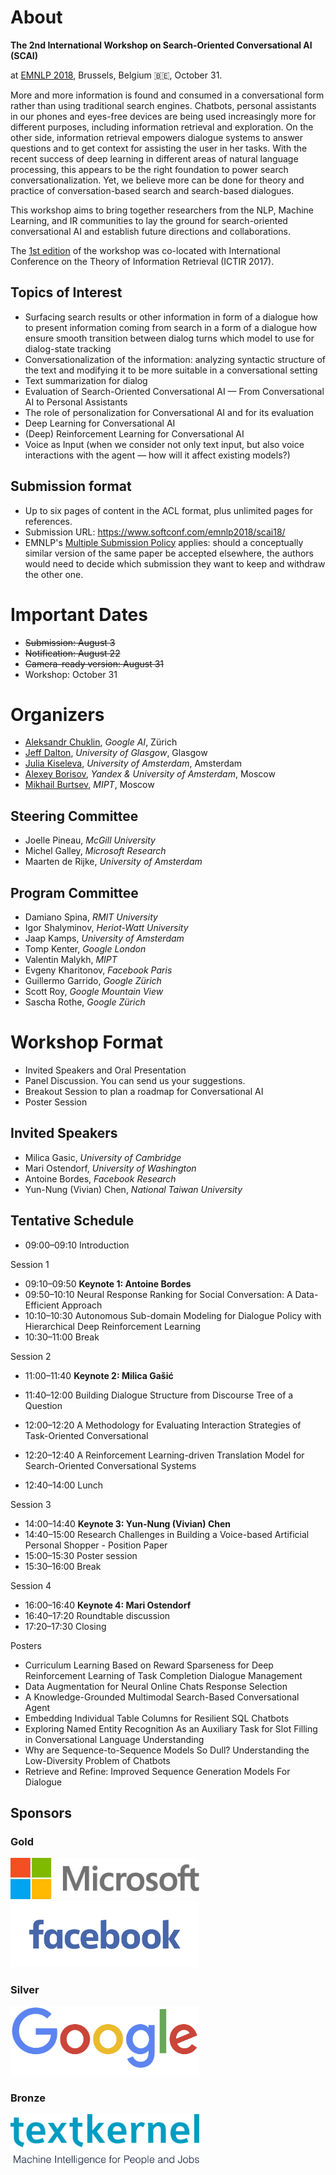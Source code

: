 # About

**The 2nd International Workshop on Search-Oriented Conversational AI (SCAI)**

at [EMNLP 2018](http://emnlp2018.org/workshops/), Brussels, Belgium 🇧🇪, October 31.


More and more information is found and consumed in a conversational form
rather than using traditional search engines. Chatbots, personal assistants
in our phones and eyes-free devices are being used increasingly more for
different purposes, including information retrieval and exploration. On the
other side, information retrieval empowers dialogue systems to answer
questions and to get context for assisting the user in her tasks.  With the
recent success of deep learning in different areas of natural language
processing, this appears to be the right foundation to power search
conversationalization. Yet, we believe more can be done for theory and
practice of conversation-based search and search-based dialogues.

This workshop aims to bring together researchers from the NLP, Machine
Learning, and IR communities to lay the ground for search-oriented
conversational AI and establish future directions and collaborations.

The [1st edition](./2017/) of the workshop was co-located with International Conference on the Theory of Information Retrieval (ICTIR 2017).

## Topics of Interest
   * Surfacing search results or other information in form of a dialogue
how to present information coming from search in a form of a dialogue
how ensure smooth transition between dialog turns
which model to use for dialog-state tracking
   * Conversationalization of the information: analyzing syntactic structure
of the text and modifying it to be more suitable in a conversational setting
   * Text summarization for dialog
   * Evaluation of Search-Oriented Conversational AI — From
Conversational AI to Personal Assistants
   * The role of personalization for Conversational AI and for its
evaluation
   * Deep Learning for Conversational AI
   * (Deep) Reinforcement Learning for Conversational AI
   * Voice as Input (when we consider not only text input, but also voice
interactions with the agent — how will it affect existing models?)

## Submission format
  * Up to six pages of content in the ACL format, plus unlimited pages for references.
  * Submission URL: <https://www.softconf.com/emnlp2018/scai18/>
  * EMNLP's [Multiple Submission Policy](http://emnlp2018.org/calls/papers#multiple-submission-policy) applies: should a conceptually similar version of the same paper be accepted elsewhere, the authors would need to decide which submission they want to keep and withdraw the other one.

# Important Dates
  * ~~Submission: August 3~~
  * ~~Notification: August 22~~
  * ~~Camera-ready version: August 31~~
  * Workshop: October 31

# Organizers
  * [Aleksandr Chuklin](https://www.linkedin.com/in/chuklin/), *Google AI*, Zürich
  * [Jeff Dalton](http://www.dcs.gla.ac.uk/~jeff/), *University of Glasgow*, Glasgow
  * [Julia Kiseleva](http://juliakiseleva.com), *University of Amsterdam*, Amsterdam
  * [Alexey Borisov](https://scholar.google.com/citations?user=i83g0E0AAAAJ), *Yandex & University of Amsterdam*, Moscow
  * [Mikhail Burtsev](https://www.linkedin.com/in/mikhail-burtsev-85a47b9/), *MIPT*, Moscow

## Steering Committee
* Joelle Pineau, *McGill University* 
* Michel Galley, *Microsoft Research*
* Maarten de Rijke, *University of Amsterdam*

## Program Committee
  * Damiano Spina, *RMIT University*
  * Igor Shalyminov, *Heriot-Watt University*
  * Jaap Kamps, *University of Amsterdam*
  * Tomp Kenter, *Google London*
  * Valentin Malykh, *MIPT*
  * Evgeny Kharitonov, *Facebook Paris* 
  * Guillermo Garrido, *Google Zürich*
  * Scott Roy, *Google Mountain View*
  * Sascha Rothe, *Google Zürich*

# Workshop Format
  * Invited Speakers and Oral Presentation
  * Panel Discussion. You can send us your suggestions.
  * Breakout Session to plan a roadmap for Conversational AI
  * Poster Session

## Invited Speakers
  * Milica Gasic, *University of Cambridge*
  * Mari Ostendorf, *University of Washington*
  * Antoine Bordes, *Facebook Research*
  * Yun-Nung (Vivian) Chen, *National Taiwan University*


## Tentative Schedule
* 09:00–09:10 Introduction

Session 1
* 09:10–09:50 **Keynote 1: Antoine Bordes**
* 09:50–10:10 Neural Response Ranking for Social Conversation: A Data-Efficient Approach
* 10:10–10:30 Autonomous Sub-domain Modeling for Dialogue Policy with Hierarchical Deep Reinforcement Learning
* 10:30–11:00 Break

Session 2
* 11:00–11:40 **Keynote 2: Milica Gašić**
* 11:40–12:00 Building Dialogue Structure from Discourse Tree of a Question
* 12:00–12:20 A Methodology for Evaluating Interaction Strategies of Task-Oriented Conversational
* 12:20–12:40 A Reinforcement Learning-driven Translation Model for Search-Oriented Conversational Systems

* 12:40–14:00 Lunch

Session 3
* 14:00–14:40 **Keynote 3: Yun-Nung (Vivian) Chen**
* 14:40–15:00 Research Challenges in Building a Voice-based Artificial Personal Shopper - Position Paper
* 15:00–15:30 Poster session
* 15:30–16:00 Break

Session 4
* 16:00–16:40 **Keynote 4: Mari Ostendorf**
* 16:40–17:20 Roundtable discussion
* 17:20–17:30 Closing

Posters
* Curriculum Learning Based on Reward Sparseness for Deep Reinforcement Learning of Task Completion Dialogue Management
* Data Augmentation for Neural Online Chats Response Selection
* A Knowledge-Grounded Multimodal Search-Based Conversational Agent
* Embedding Individual Table Columns for Resilient SQL Chatbots
* Exploring Named Entity Recognition As an Auxiliary Task for Slot Filling in Conversational Language Understanding
* Why are Sequence-to-Sequence Models So Dull? Understanding the Low-Diversity Problem of Chatbots
* Retrieve and Refine: Improved Sequence Generation Models For Dialogue
  

## Sponsors
### Gold
<a href="https://microsoft.com"><img src="media/MicrosoftLogo.png" style="max-width: 60%"></a>
<a href="https://facebook.com"><img src="media/FacebookLogo.png" style="max-width: 60%"></a>
### Silver
<a href="https://google.com"><img src="media/GoogleLogo.png" style="max-width: 60%"></a>
### Bronze
<a href="http://textkernel.com"><img src="media/TextkernelLogo.png" style="max-width: 60%"></a>

